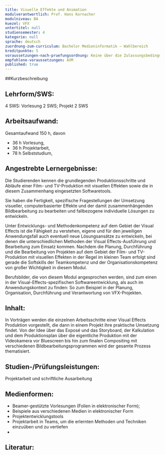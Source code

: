 ```yaml
---
title: Visuelle Effekte und Animation  
modulverantwortlich: Prof. Hans Kornacher
modulniveau: BA
kuezel: VFX
untertitel: null
studiensemester: 4
kategorie: null
sprache: deutsch
zuordnung-zum-curriculum: Bachelor Medieninformatik – Wahlbereich
kreditpunkte: 5
voraussetzungen-nach-pruefungsordnung: Keine über die Zulassungsbedingungen hinausgehenden Voraussetzungen
empfohlene-voraussetzungen: AVM
published: true
---
```


##Kurzbeschreibung


## Lehrform/SWS: 
4 SWS: Vorlesung 2 SWS; Projekt 2 SWS

## Arbeitsaufwand: 
Gesamtaufwand 150 h, davon 
- 36 h Vorlesung, 
- 36 h Projektarbeit,  
- 78 h Selbststudium, 

## Angestrebte Lernergebnisse:
Die Studierenden kennen die grundlegenden Produktionsschritte und Abläufe einer Film- und TV-Produktion mit visuellen Effekten sowie die in diesem Zusammenhang eingesetzten Softwaretools.

Sie haben die Fertigkeit, spezifische Fragestellungen der Umsetzung visueller, computerbasierter Effekte und der damit zusammenhängenden Bildbearbeitung zu bearbeiten und fallbezogene individuelle Lösungen zu entwickeln.

Unter Entwicklungs- und Methodenkompetenz auf dem Gebiet der Visual Effects ist die Fähigkeit zu verstehen, eigene und für den jeweiligen Anwendungsfall auch eventuell neue Lösungsansätze zu entwickeln, bei denen die unterschiedlichen Methoden der Visual Effects-Ausführung und Bearbeitung zum Einsatz kommen. Nachdem die Planung, Durchführung und die Bearbeitung von Projekten auf dem Gebiet der Film- und TV-Produktion mit visuellen Effekten in der Regel im kleinen Team erfolgt sind gerade die Softskills der Teamkompetenz und der Organisationskompetenz von großer Wichtigkeit in diesem Modul.

Berufsbilder, die von diesem Modul angesprochen werden, sind zum einen in der Visual-Effects-spezifischen Softwareentwicklung, als auch im Anwendungskontext zu finden: So zum Beispiel in der Planung, Organisation, Durchführung und Verantwortung von VFX-Projekten.

## Inhalt:
In Vorträgen werden die einzelnen Arbeitsschritte einer Visual Effects Produktion vorgestellt, die dann in einem Projekt ihre praktische Umsetzung findet. Von der Idee über das Exposé und das Storyboard, der Kalkulation und dem Produktionsplan über die eigentliche Produktion mit der Videokamera vor Bluescreen bis hin zum finalen Compositing mit verschiedenen Bildbearbeitungsprogrammen wird der gesamte Prozess thematisiert.

## Studien-/Prüfungsleistungen:
Projektarbeit und schriftliche Ausarbeitung

## Medienformen:
- Beamer-gestützte Vorlesungen (Folien in elektronischer Form); 
- Beispiele aus verschiedenen Medien in elektronischer Form
- Projektentwicklungstools
- Projektarbeit in Teams, um die erlernten Methoden und Techniken einzuüben und zu vertiefen
- 
## Literatur:
